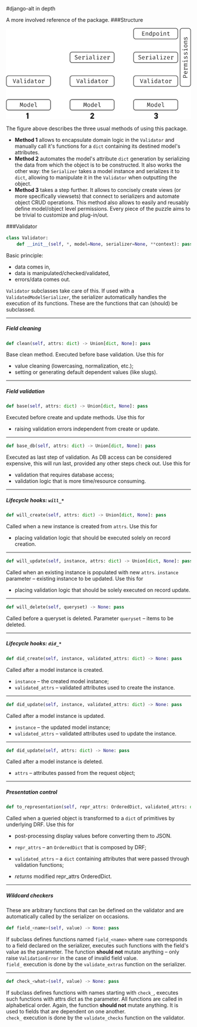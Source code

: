 #django-alt in depth

A more involved reference of the package.
###Structure

![package]

The figure above describes the three usual methods of using this package.
 - **Method 1** allows to encapsulate domain logic in the `Validator` and
 manually call it's functions for a `dict` containing its destined model's
 attributes.
 - **Method 2** automates the model's attribute `dict` generation by 
 serializing the data from which the object is to be constructed. It also
 works the other way: the `Serializer` takes a model instance and serializes
 it to `dict`, allowing to manipulate it in the `Validator` when outputting
 the object.
 - **Method 3** takes a step further. It allows to concisely create views
 (or more specifically viewsets) that connect to serializers and automate
 object CRUD operations. This method also allows to easily and reusably
 define model/object level permissions. Every piece of the puzzle aims to
 be trivial to customize and plug-in/out.
 

###Validator
```python
class Validator:
    def __init__(self, *, model=None, serializer=None, **context): pass
``` 

Basic principle: 
 - data comes in, 
 - data is manipulated/checked/validated, 
 - errors/data comes out.
 
`Validator` subclasses take care of this. If used with a 
`ValidatedModelSerializer`, the serializer automatically 
handles the execution of its functions. These are the functions that
 can (should) be subclassed.

----------------------
##### Field cleaning 
```python
def clean(self, attrs: dict) -> Union[dict, None]: pass
```
Base clean method. Executed before base validation. Use this for
- value cleaning (lowercasing, normalization, etc.);
- setting or generating default dependent values (like slugs).

----------------------
##### Field validation
```python
def base(self, attrs: dict) -> Union[dict, None]: pass
```
Executed before create and update methods. Use this for
- raising validation errors independent from create or update.

----------------------
```python
def base_db(self, attrs: dict) -> Union[dict, None]: pass
```
Executed as last step of validation. As DB access can be considered 
expensive, this will run last, provided any other steps check out. Use this for
- validation that requires database access;
- validation logic that is more time/resource consuming.

----------------------
##### Lifecycle hooks: `will_*`
```python
def will_create(self, attrs: dict) -> Union[dict, None]: pass
```
Called when a new instance is created from `attrs`. Use this for
- placing validation logic that should be executed solely on record creation.

----------------------
```python
def will_update(self, instance, attrs: dict) -> Union[dict, None]: pass
```
Called when an existing instance is populated with new `attrs`.
`instance` parameter &ndash; existing instance to be updated.
Use this for
- placing validation logic that should be solely executed on record update.

----------------------
```python
def will_delete(self, queryset) -> None: pass
```
Called before a queryset is deleted. Parameter `queryset` &ndash; items to be deleted.

----------------------
##### Lifecycle hooks: `did_*`
```python
def did_create(self, instance, validated_attrs: dict) -> None: pass
```
Called after a model instance is created. 
 - `instance` &ndash; the created model instance;
 - `validated_attrs` &ndash; validated attributes used to create the instance.
 
----------------------
```python
def did_update(self, instance, validated_attrs: dict) -> None: pass
```
Called after a model instance is updated. 
 - `instance` &ndash; the updated model instance;
 - `validated_attrs` &ndash; validated attributes used to update the instance.
 
----------------------
```python
def did_update(self, attrs: dict) -> None: pass
```
Called after a model instance is deleted.
 - `attrs` &ndash; attributes passed from the request object;
 
----------------------
##### Presentation control
```python
def to_representation(self, repr_attrs: OrderedDict, validated_attrs: dict = None) -> OrderedDict: pass
```
Called when a queried object is transformed to a `dict` 
of primitives by underlying DRF. Use this for
- post-processing display values before converting them to JSON.


- `repr_attrs` &ndash; an `OrderedDict` that is composed by DRF;
- `validated_attrs` &ndash; a `dict` containing attributes that 
were passed through validation functions;
- *returns* modified repr_attrs OrderedDict.

----------------------
##### Wildcard checkers
These are arbitrary functions that can be defined on the validator and
are automatically called by the serializer on occasions.

```python
def field_<name>(self, value) -> None: pass
```
 If subclass defines functions named `field_<name>` where 
 `name` corresponds to a field declared on the serializer, 
 executes such functions with the field's value as the parameter. 
 The function **should not** mutate anything &ndash; 
 only raise `ValidationError` in the case of invalid field value.  
 `field_` execution is done by the `validate_extras` function on 
 the serializer.
 
----------------------
```python
def check_<what>(self, value) -> None: pass
```
 If subclass defines functions with names starting with `check_`,
 executes such functions with attrs dict as the parameter.
 All functions are called in alphabetical order.
 Again, the function **should not** mutate anything. It is used to
 fields that are dependent on one another.   
 `check_` execution is done by the `validate_checks` function on 
 the validator.


[package]: package-composition.png "django-alt composition"
